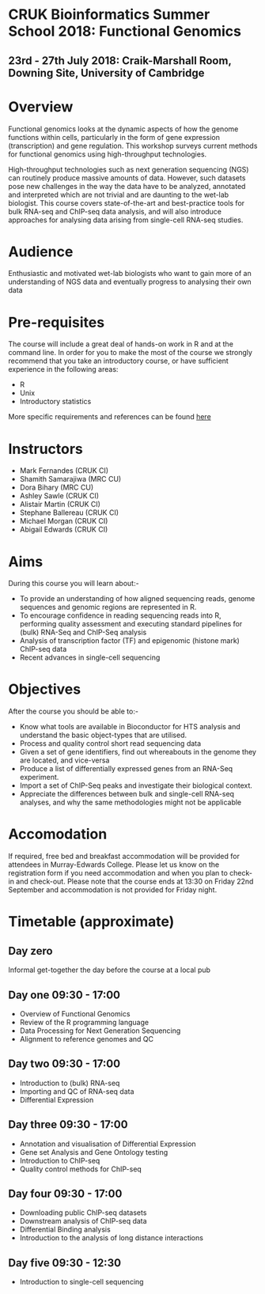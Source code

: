 # CRUK Bioinformatics Summer School 2018: Functional Genomics

## 23rd - 27th July 2018: Craik-Marshall Room, Downing Site, University of Cambridge


# Overview

Functional genomics looks at the dynamic aspects of how the genome functions within cells,
particularly in the form of gene expression (transcription) and gene regulation. This workshop surveys
current methods for functional genomics using high-throughput technologies. 

High-throughput technologies such as next generation sequencing (NGS) can routinely produce massive amounts of data. However, such datasets pose new challenges in the way the data have to be analyzed, annotated and interpreted which are not trivial and are daunting to the wet-lab biologist. This course covers state-of-the-art and best-practice tools for bulk RNA-seq and ChIP-seq data analysis, and will also introduce approaches for analysing data arising from single-cell RNA-seq studies.

# Audience

Enthusiastic and motivated wet-lab biologists who want to gain more of an understanding of NGS data and eventually progress to analysing their own data

# Pre-requisites

The course will include a great deal of hands-on work in R and at the command line. In order for you to make the most of the course we strongly recommend that you take an introductory course, or have sufficient experience in the following areas:

- R
 - Unix
 - Introductory statistics

More specific requirements and references can be found [here](http://www.cruk.cam.ac.uk/bioinformatics-summer-school-prerequisites)


# Instructors

- Mark Fernandes (CRUK CI)
- Shamith Samarajiwa (MRC CU)
- Dora Bihary (MRC CU)
- Ashley Sawle (CRUK CI)
- Alistair Martin (CRUK CI)
- Stephane Ballereau (CRUK CI)
- Michael Morgan (CRUK CI)
- Abigail Edwards (CRUK CI)


# Aims
During this course you will learn about:-

- To provide an understanding of how aligned sequencing reads, genome sequences and genomic regions are represented in R.
- To encourage confidence in reading sequencing reads into R, performing quality assessment and executing standard pipelines for (bulk) RNA-Seq and ChIP-Seq analysis 
- Analysis of transcription factor (TF) and epigenomic (histone mark) ChIP-seq data 
- Recent advances in single-cell sequencing

# Objectives
After the course you should be able to:-

- Know what tools are available in Bioconductor for HTS analysis and understand the basic object-types that are utilised.
- Process and quality control short read sequencing data 
- Given a set of gene identifiers, find out whereabouts in the genome they are located, and vice-versa 
- Produce a list of differentially expressed genes from an RNA-Seq experiment.
- Import a set of ChIP-Seq peaks and investigate their biological context.
- Appreciate the differences between bulk and single-cell RNA-seq analyses, and why the same methodologies might not be applicable

# Accomodation

If required, free bed and breakfast accommodation will be provided for attendees in Murray-Edwards College. Please let us know on the registration form if you need accommodation and when you plan to check-in and check-out. Please note that the course ends at 13:30 on Friday 22nd September and accommodation is not provided for Friday night.

# Timetable (approximate)


## Day zero

Informal get-together the day before the course at a local pub

## Day one 09:30 - 17:00

- Overview of Functional Genomics
- Review of the R programming language
- Data Processing for Next Generation Sequencing
- Alignment to reference genomes and QC

## Day two 09:30 - 17:00

- Introduction to (bulk) RNA-seq
- Importing and QC of RNA-seq data
- Differential Expression

## Day three 09:30 - 17:00

- Annotation and visualisation of Differential Expression
- Gene set Analysis and Gene Ontology testing
- Introduction to ChIP-seq
- Quality control methods for ChIP-seq


## Day four 09:30 - 17:00

- Downloading public ChIP-seq datasets
- Downstream analysis of ChIP-seq data
- Differential Binding analysis
- Introduction to the analysis of long distance interactions

## Day five 09:30 - 12:30

- Introduction to single-cell sequencing 
